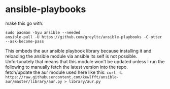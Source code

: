 # ansible-playbooks

make this go with:
```
sudo pacman -Syu ansible --needed
ansible-pull -U https://github.com/greyltc/ansible-playbooks -C otter --ask-become-pass
```

This embeds the aur ansible playbook library because installing it and reloading the ansible module via ansible its self is not possible.  
Unfortunately that means that this module won't be updated unless I run the following to manually fetch the latest version into the repo.  
fetch/update the aur module used here like this: `curl -L https://raw.githubusercontent.com/kewlfft/ansible-aur/master/library/aur.py > library/aur.py`
